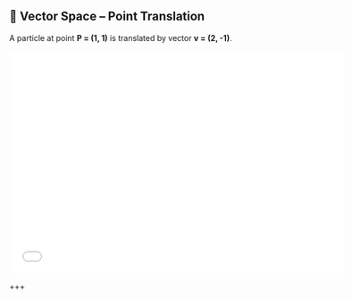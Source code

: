## 🧮 Vector Space – Point Translation

A particle at point **P = (1, 1)** is translated by vector **v = (2, -1)**.

<iframe src="./Vector_Spaces.html" width="600" height="400" style="border:none;"></iframe>

+++


